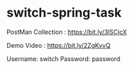 # switch-spring-task

PostMan Collection : https://bit.ly/3lSCjcX

Demo Video : https://bit.ly/2ZgKvvQ


Username: switch
Password: password
